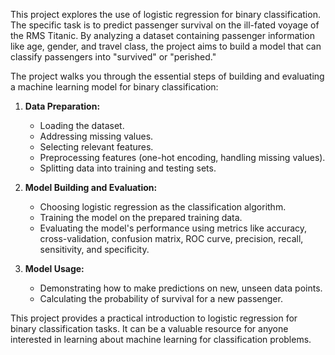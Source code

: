 This project explores the use of logistic regression for binary classification. The specific task is to predict passenger survival on the ill-fated voyage of the RMS Titanic. By analyzing a dataset containing passenger information like age, gender, and travel class, the project aims to build a model that can classify passengers into "survived" or "perished."

The project walks you through the essential steps of building and evaluating a machine learning model for binary classification:

1. **Data Preparation:**
    - Loading the dataset.
    - Addressing missing values.
    - Selecting relevant features.
    - Preprocessing features (one-hot encoding, handling missing values).
    - Splitting data into training and testing sets.

2. **Model Building and Evaluation:**
    - Choosing logistic regression as the classification algorithm.
    - Training the model on the prepared training data.
    - Evaluating the model's performance using metrics like accuracy, cross-validation, confusion matrix, ROC curve, precision, recall, sensitivity, and specificity.

3. **Model Usage:**
    - Demonstrating how to make predictions on new, unseen data points.
    - Calculating the probability of survival for a new passenger.

This project provides a practical introduction to logistic regression for binary classification tasks. It can be a valuable resource for anyone interested in learning about machine learning for classification problems.

